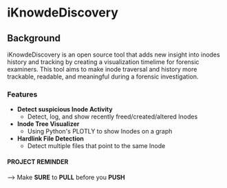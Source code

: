 # iKnowdeDiscovery
 

## Background

iKnowdeDiscovery is an open source tool that adds new insight into inodes history and tracking by creating a visualization timelime for forensic examiners. This tool aims to make inode traversal and history more trackable, readable, and meaningful during a forensic investigation.


### Features

 - **Detect suspicious Inode Activity**
   - Detect, log, and show recently freed/created/altered Inodes
 - **Inode Tree Visualizer**
   - Using Python's PLOTLY to show Inodes on a graph
 - **Hardlink File Detection**
   - Detect multiple files that point to the same Inode


#### PROJECT REMINDER

 --> Make **SURE** to **PULL** before you **PUSH**
